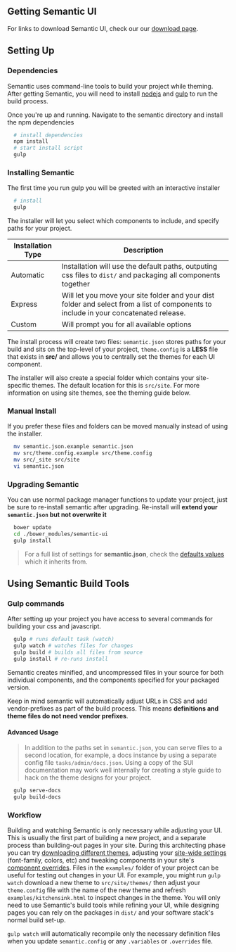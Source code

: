 ## Getting Semantic UI

For links to download Semantic UI, check our our [download page](http://www.learnsemantic.com/guide/download.html).

## Setting Up

### Dependencies
Semantic uses command-line tools to build your project while theming. After getting Semantic, you will need to install [nodejs](http://nodejs.org/download/) and [gulp](https://github.com/gulpjs/gulp/) to run the build process.

Once you're up and running. Navigate to the semantic directory and install the npm dependencies
```bash
  # install dependencies
  npm install
  # start install script
  gulp
```

### Installing Semantic

The first time you run gulp you will be greeted with an interactive installer
```bash
  # install
  gulp
```

The installer will let you select which components to include, and specify paths for your project.

| Installation Type | Description |
| ------------- | ------------- |
| Automatic  | Installation will use the default paths, outputing css files to  `dist/` and packaging all components together  |
| Express  | Will let you move your site folder and your dist folder and select from a list of components to include in your concatenated release.  |
| Custom  | Will prompt you for all available options  |

The install process will create two files:  `semantic.json` stores paths for your build  and sits on the top-level of your project,  `theme.config` is a **LESS** file that exists in **src/** and allows you to centrally set the themes for each UI component.

The installer will also create a special folder which contains your site-specific themes. The default location for this is  `src/site`. For more information on using site themes, see the theming guide below.

### Manual Install
If you prefer these files and folders can be moved manually instead of using the installer.
```bash
  mv semantic.json.example semantic.json
  mv src/theme.config.example src/theme.config
  mv src/_site src/site
  vi semantic.json
```

### Upgrading Semantic

You can use normal package manager functions to update your project, just be sure to re-install semantic after upgrading. Re-install will **extend your  `semantic.json` but not overwrite it**
```bash
  bower update
  cd ./bower_modules/semantic-ui
  gulp install
```

> For a full list of settings for **semantic.json**, check the <a href="https://github.com/Semantic-Org/Semantic-UI/blob/1.0/tasks/defaults.js">defaults values</a> which it inherits from.

## Using Semantic Build Tools

### Gulp commands
After setting up your project you have access to several commands for building your css and javascript.

```bash
  gulp # runs default task (watch)
  gulp watch # watches files for changes
  gulp build # builds all files from source
  gulp install # re-runs install
```


Semantic creates minified, and uncompressed files in your source for both individual components, and the components specified for your packaged version.


Keep in mind semantic will automatically adjust URLs in CSS and add vendor-prefixes as part of the build process. This means **definitions and theme files do not need vendor prefixes**.

#### Advanced Usage

> In addition to the paths set in  `semantic.json`, you can serve files to a second location, for example, a docs instance by using a separate config file  `tasks/admin/docs.json`. Using a copy of the SUI documentation may work well internally for creating a style guide to hack on the theme designs for your project.

```bash
  gulp serve-docs
  gulp build-docs
```

### Workflow

Building and watching Semantic is only necessary while adjusting your UI. This is usually the first part of building a new project, and a separate process than building-out pages in your site.
During this architecting phase you can try <a href="http://www.learnsemantic.com/themes/creating.html">downloading different themes</a>, adjusting your <a href="http://www.learnsemantic.com/developing/customizing.html#setting-global-variables">site-wide settings</a> (font-family, colors, etc) and tweaking components in your site's <a href="http://www.learnsemantic.com/developing/customizing.html#designing-for-the-long-now">component overrides</a>.
Files in the  `examples/` folder of your project can be useful for testing out changes in your UI. For example, you might run  `gulp watch` download a new theme to  `src/site/themes/` then adjust your  `theme.config` file with the name of the new theme and refresh  `examples/kitchensink.html` to inspect changes in the theme.
You will only need to use Semantic's build tools while refining your UI, while designing pages you can rely on the packages in  `dist/` and your software stack's normal build set-up.

 `gulp watch` will automatically recompile only the necessary definition files when you update  `semantic.config` or any  `.variables` or  `.overrides` file.

